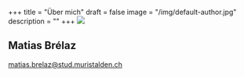 +++
title = "Über mich"
draft = false
image = "/img/default-author.jpg"
description = ""
+++
![](/img/default-author.jpg)

## Matias Brélaz

matias.brelaz@stud.muristalden.ch